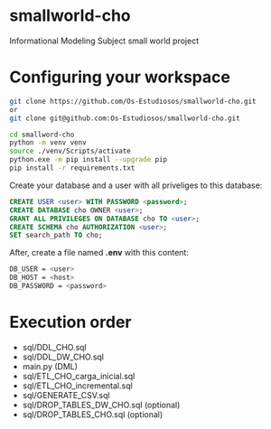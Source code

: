 # smallworld-cho
Informational Modeling Subject small world project

# Configuring your workspace
```bash
git clone https://github.com/Os-Estudiosos/smallworld-cho.git
or
git clone git@github.com:Os-Estudiosos/smallworld-cho.git
```
```bash
cd smallword-cho
python -m venv venv
source ./venv/Scripts/activate
python.exe -m pip install --upgrade pip
pip install -r requirements.txt
```

Create your database and a user with all priveliges to this database:
```sql
CREATE USER <user> WITH PASSWORD <password>;
CREATE DATABASE cho OWNER <user>;
GRANT ALL PRIVILEGES ON DATABASE cho TO <user>;
CREATE SCHEMA cho AUTHORIZATION <user>;
SET search_path TO cho;
```

After, create a file named **.env** with this content:
```bash
DB_USER = <user>
DB_HOST = <host>
DB_PASSWORD = <password>
```

# Execution order
- sql/DDL_CHO.sql
- sql/DDL_DW_CHO.sql
- main.py (DML)
- sql/ETL_CHO_carga_inicial.sql
- sql/ETL_CHO_incremental.sql
- sql/GENERATE_CSV.sql
- sql/DROP_TABLES_DW_CHO.sql (optional)
- sql/DROP_TABLES_CHO.sql (optional)